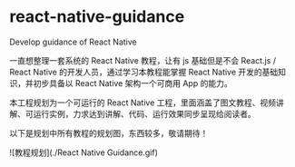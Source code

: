# react-native-guidance
Develop guidance of React Native

一直想整理一套系统的 React Native 教程，让有 js 基础但是不会 React.js / React Native 的开发人员，通过学习本教程能掌握 React Native 开发的基础知识，并初步具备以 React Native 架构一个可商用 App 的能力。

本工程规划为一个可运行的 React Native 工程，里面涵盖了图文教程、视频讲解、可运行实例，力求达到讲解、代码、运行效果同步呈现给阅读者。

以下是规划中所有教程的规划图，东西较多，敬请期待！

![教程规划](./React Native Guidance.gif)
